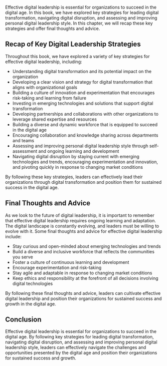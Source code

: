 
Effective digital leadership is essential for organizations to succeed in the digital age. In this book, we have explored key strategies for leading digital transformation, navigating digital disruption, and assessing and improving personal digital leadership style. In this chapter, we will recap these key strategies and offer final thoughts and advice.

Recap of Key Digital Leadership Strategies
------------------------------------------

Throughout this book, we have explored a variety of key strategies for effective digital leadership, including:

* Understanding digital transformation and its potential impact on the organization
* Developing a clear vision and strategy for digital transformation that aligns with organizational goals
* Building a culture of innovation and experimentation that encourages risk-taking and learning from failure
* Investing in emerging technologies and solutions that support digital transformation
* Developing partnerships and collaborations with other organizations to leverage shared expertise and resources
* Building a diverse and dynamic workforce that is equipped to succeed in the digital age
* Encouraging collaboration and knowledge sharing across departments and teams
* Assessing and improving personal digital leadership style through self-assessment and ongoing learning and development
* Navigating digital disruption by staying current with emerging technologies and trends, encouraging experimentation and innovation, and pivoting quickly in response to changing market conditions

By following these key strategies, leaders can effectively lead their organizations through digital transformation and position them for sustained success in the digital age.

Final Thoughts and Advice
-------------------------

As we look to the future of digital leadership, it is important to remember that effective digital leadership requires ongoing learning and adaptation. The digital landscape is constantly evolving, and leaders must be willing to evolve with it. Some final thoughts and advice for effective digital leadership include:

* Stay curious and open-minded about emerging technologies and trends
* Build a diverse and inclusive workforce that reflects the communities you serve
* Foster a culture of continuous learning and development
* Encourage experimentation and risk-taking
* Stay agile and adaptable in response to changing market conditions
* Keep ethics and responsibility at the forefront of all decisions involving digital technologies

By following these final thoughts and advice, leaders can cultivate effective digital leadership and position their organizations for sustained success and growth in the digital age.

Conclusion
----------

Effective digital leadership is essential for organizations to succeed in the digital age. By following key strategies for leading digital transformation, navigating digital disruption, and assessing and improving personal digital leadership style, leaders can effectively navigate the challenges and opportunities presented by the digital age and position their organizations for sustained success and growth.

